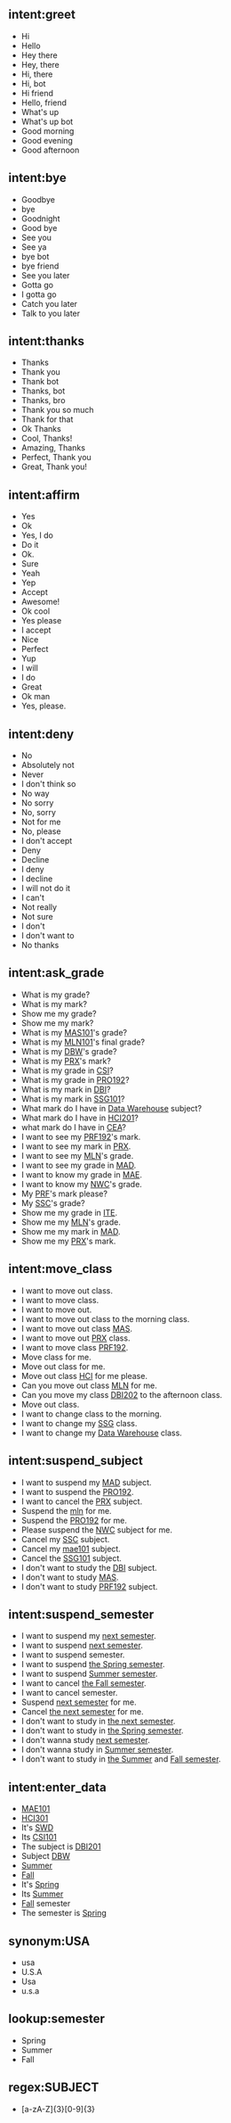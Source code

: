 ## intent:greet
- Hi
- Hello
- Hey there
- Hey, there
- Hi, there
- Hi, bot
- Hi friend
- Hello, friend
- What's up
- What's up bot
- Good morning
- Good evening
- Good afternoon

## intent:bye
- Goodbye
- bye
- Goodnight
- Good bye
- See you
- See ya
- bye bot
- bye friend
- See you later
- Gotta go
- I gotta go
- Catch you later
- Talk to you later

## intent:thanks
- Thanks
- Thank you
- Thank bot
- Thanks, bot
- Thanks, bro
- Thank you so much
- Thank for that
- Ok Thanks
- Cool, Thanks!
- Amazing, Thanks
- Perfect, Thank you
- Great, Thank you! 

## intent:affirm
- Yes
- Ok
- Yes, I do
- Do it
- Ok.
- Sure
- Yeah
- Yep
- Accept
- Awesome!
- Ok cool
- Yes please
- I accept
- Nice
- Perfect
- Yup
- I will
- I do
- Great
- Ok man
- Yes, please.

## intent:deny
- No
- Absolutely not
- Never
- I don't think so
- No way
- No sorry
- No, sorry
- Not for me
- No, please
- I don't accept
- Deny
- Decline
- I deny
- I decline
- I will not do it
- I can't
- Not really
- Not sure
- I don't
- I don't want to
- No thanks

## intent:ask_grade
- What is my grade?
- What is my mark?
- Show me my grade?
- Show me my mark?
- What is my [MAS101](subject)'s grade?
- What is my [MLN101](subject)'s final grade?
- What is my [DBW](subject)'s grade?
- What is my [PRX](subject)'s mark?
- What is my grade in [CSI](subject)?
- What is my grade in [PRO192](subject)?
- What is my mark in [DBI](subject)?
- What is my mark in [SSG101](subject)?
- What mark do I have in [Data Warehouse](subject) subject?
- What mark do I have in [HCI201](subject)?
- what mark do I have in [CEA](subject)?
- I want to see my [PRF192](subject)'s mark.
- I want to see my mark in [PRX](subject).
- I want to see my [MLN](subject)'s grade.
- I want to see my grade in [MAD](subject).
- I want to know my grade in [MAE](subject).
- I want to know my [NWC](subject)'s grade.
- My [PRF](subject)'s mark please?
- My [SSC](subject)'s grade?
- Show me my grade in [ITE](subject).
- Show me my [MLN](subject)'s grade.
- Show me my mark in [MAD](subject).
- Show me my [PRX](subject)'s mark.

## intent:move_class
- I want to move out class.
- I want to move class.
- I want to move out.
- I want to move out class to the morning class.
- I want to move out class [MAS](subject).
- I want to move out [PRX](subject) class.
- I want to move class [PRF192](subject).
- Move class for me.
- Move out class for me.
- Move out class [HCI](subject) for me please.
- Can you move out class [MLN](subject) for me.
- Can you move my class [DBI202](subject) to the afternoon class.
- Move out class.
- I want to change class to the morning.
- I want to change my [SSG](subject) class.
- I want to change my [Data Warehouse](subject) class.

## intent:suspend_subject
- I want to suspend my [MAD](subject) subject.
- I want to suspend the [PRO192](subject).
- I want to cancel the [PRX](subject) subject.
- Suspend the [mln](subject:MLN) for me.
- Suspend the [PRO192](subject) for me.
- Please suspend the [NWC](subject) subject for me.
- Cancel my [SSC](subject) subject.
- Cancel my [mae101](subject:MAE101) subject.
- Cancel the [SSG101](subject) subject.
- I don't want to study the [DBI](subject) subject.
- I don't want to study [MAS](subject).
- I don't want to study [PRF192](subject) subject.

## intent:suspend_semester
- I want to suspend my [next semester](date).
- I want to suspend [next semester](date).
- I want to suspend semester.
- I want to suspend [the Spring semester](date).
- I want to suspend [Summer semester](date).
- I want to cancel [the Fall semester](date).
- I want to cancel semester.
- Suspend [next semester](date) for me.
- Cancel [the next semester](date) for me.
- I don't want to study in [the next semester](date).
- I don't want to study in [the Spring semester](date).
- I don't wanna study [next semester](date).
- I don't wanna study in [Summer semester](date).
- I don't want to study in [the Summer](date) and [Fall semester](date).

## intent:enter_data
- [MAE101](subject)
- [HCI301](subject)
- It's [SWD](subject)
- Its [CSI101](subject)
- The subject is [DBI201](subject)
- Subject [DBW](subject)
- [Summer](date)
- [Fall](date)
- It's [Spring](date)
- Its [Summer](date)
- [Fall](date) semester
- The semester is [Spring](date)

## synonym:USA
- usa
- U.S.A
- Usa
- u.s.a

## lookup:semester
- Spring
- Summer
- Fall

## regex:SUBJECT
- [a-zA-Z]{3}[0-9]{3}
